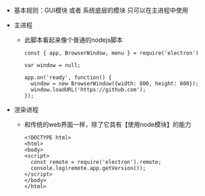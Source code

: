 - 基本规则：GUI模块  或者  系统底层的模块  只可以在主进程中使用

- 主进程

  - 此脚本看起来像个普通的nodejs脚本

    ```JS
    const { app, BrowserWindow, menu } = require('electron')
    
    var window = null;
    
    app.on('ready', function() {
      window = new BrowserWindow({width: 800, height: 600});
      window.loadURL('https://github.com');
    });
    ```

    

- 渲染进程

  - 和传统的web界面一样，除了它具有【使用node模块】的能力

    ```JS
    <!DOCTYPE html>
    <html>
    <body>
    <script>
      const remote = require('electron').remote;
      console.log(remote.app.getVersion());
    </script>
    </body>
    </html>
    ```

    